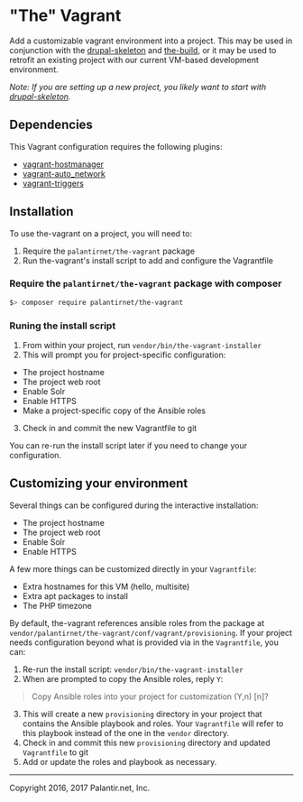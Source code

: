 # "The" Vagrant

Add a customizable vagrant environment into a project. This may be used in conjunction with the [drupal-skeleton](https://github.com/palantirnet/drupal-skeleton) and [the-build](https://github.com/palantirnet/the-build), or it may be used to retrofit an existing project with our current VM-based development environment.

_Note: If you are setting up a new project, you likely want to start with [drupal-skeleton](https://github.com/palantirnet/drupal-skeleton)._

## Dependencies

This Vagrant configuration requires the following plugins:

* [vagrant-hostmanager](https://github.com/devopsgroup-io/vagrant-hostmanager)
* [vagrant-auto_network](https://github.com/oscar-stack/vagrant-auto_network)
* [vagrant-triggers](https://github.com/emyl/vagrant-triggers)

## Installation

To use the-vagrant on a project, you will need to:

1. Require the `palantirnet/the-vagrant` package
2. Run the-vagrant's install script to add and configure the Vagrantfile

### Require the `palantirnet/the-vagrant` package with composer

```sh
$> composer require palantirnet/the-vagrant
```

### Runing the install script

1. From within your project, run `vendor/bin/the-vagrant-installer`
2. This will prompt you for project-specific configuration:
  * The project hostname
  * The project web root
  * Enable Solr
  * Enable HTTPS
  * Make a project-specific copy of the Ansible roles
3. Check in and commit the new Vagrantfile to git

You can re-run the install script later if you need to change your configuration.

## Customizing your environment

Several things can be configured during the interactive installation:

* The project hostname
* The project web root
* Enable Solr
* Enable HTTPS

A few more things can be customized directly in your `Vagrantfile`:

* Extra hostnames for this VM (hello, multisite)
* Extra apt packages to install
* The PHP timezone

By default, the-vagrant references ansible roles from the package at `vendor/palantirnet/the-vagrant/conf/vagrant/provisioning`. If your project needs configuration beyond what is provided via in the `Vagrantfile`, you can:

1. Re-run the install script: `vendor/bin/the-vagrant-installer`
2. When are prompted to copy the Ansible roles, reply `Y`:

  > Copy Ansible roles into your project for customization (Y,n) [n]?
3. This will create a new `provisioning` directory in your project that contains the Ansible playbook and roles. Your `Vagrantfile` will refer to this playbook instead of the one in the `vendor` directory.
4. Check in and commit this new `provisioning` directory and updated `Vagrantfile` to git
5. Add or update the roles and playbook as necessary.

----
Copyright 2016, 2017 Palantir.net, Inc.
